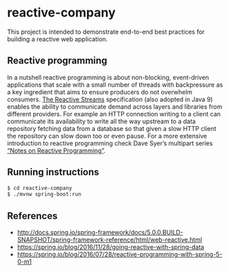 # reactive-company

This project is intended to demonstrate end-to-end best practices for building a reactive web application.

## Reactive programming

In a nutshell reactive programming is about non-blocking, event-driven applications that scale with a small number of threads with backpressure as a key ingredient that aims to ensure producers do not overwhelm consumers. [The Reactive Streams](https://github.com/reactive-streams/reactive-streams-jvm) specification (also adopted in Java 9) enables the ability to communicate demand across layers and libraries from different providers. For example an HTTP connection writing to a client can communicate its availability to write all the way upstream to a data repository fetching data from a database so that given a slow HTTP client the repository can slow down too or even pause. For a more extensive introduction to reactive programming check Dave Syer’s multipart series [“Notes on Reactive Programming”](https://spring.io/blog/2016/06/07/notes-on-reactive-programming-part-i-the-reactive-landscape).



## Running instructions

```bash
$ cd reactive-company
$ ./mvnw spring-boot:run
```


## References

- http://docs.spring.io/spring-framework/docs/5.0.0.BUILD-SNAPSHOT/spring-framework-reference/html/web-reactive.html
- https://spring.io/blog/2016/11/28/going-reactive-with-spring-data
- https://spring.io/blog/2016/07/28/reactive-programming-with-spring-5-0-m1


